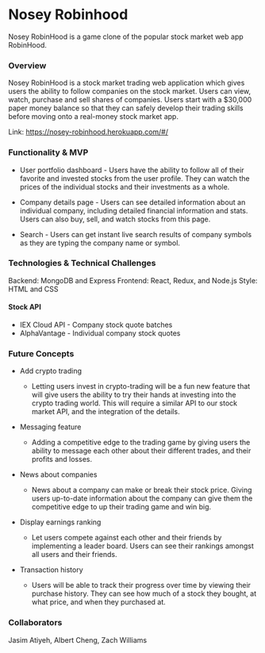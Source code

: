 # Nosey Robinhood
Nosey RobinHood is a game clone of the popular stock market web app RobinHood.

### Overview

Nosey RobinHood is a stock market trading web application which gives users the ability to follow companies on the stock market. Users can view, watch, purchase and sell shares of companies. Users start with a $30,000 paper money balance so that they can safely develop their trading skills before moving onto a real-money stock market app.

Link: https://nosey-robinhood.herokuapp.com/#/

### Functionality & MVP
* User portfolio dashboard - Users have the ability to follow all of their favorite and invested stocks from the user profile. They can watch the prices of the individual stocks and their investments as a whole.

* Company details page - Users can see detailed information about an individual company, including detailed financial information and stats. Users can also buy, sell, and watch stocks from this page.

* Search - Users can get instant live search results of company symbols as they are typing the company name or symbol.

### Technologies & Technical Challenges

Backend: MongoDB and Express
Frontend: React, Redux, and Node.js
Style: HTML and CSS

#### Stock API
* IEX Cloud API - Company stock quote batches
* AlphaVantage - Individual company stock quotes

### Future Concepts
* Add crypto trading
  * Letting users invest in crypto-trading will be a fun new feature that will give users the ability to try their hands at investing into the crypto trading world. This will require a similar API to our stock market API, and the integration of the details.

* Messaging feature
  * Adding a competitive edge to the trading game by giving users the ability to message each other about their different trades, and their profits and losses.

* News about companies
  * News about a company can make or break their stock price. Giving users up-to-date information about the company can give them the competitive edge to up their trading game and win big.

* Display earnings ranking
  * Let users compete against each other and their friends by implementing a leader board. Users can see their rankings amongst all users and their friends.

* Transaction history
  * Users will be able to track their progress over time by viewing their purchase history. They can see how much of a stock they bought, at what price, and when they purchased at.

### Collaborators
Jasim Atiyeh, Albert Cheng, Zach Williams

